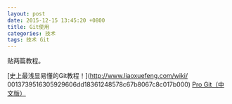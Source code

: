 ```yaml
---
layout: post
date: 2015-12-15 13:45:20 +0800
title: Git使用
categories: 技术
tags: 技术 Git
---
```

贴两篇教程。

[史上最浅显易懂的Git教程！](http://www.liaoxuefeng.com/wiki/
0013739516305929606dd18361248578c67b8067c8c017b000)
[Pro Git（中文版）](http://git.oschina.net/progit/)
